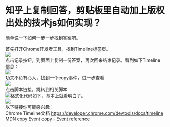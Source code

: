 # 知乎上复制回答，剪贴板里自动加上版权出处的技术js如何实现？

简单说一下如何一步一步找到答案吧。  

首先打开Chrome开发者工具，找到Timeline标签页。  
![](https://pic1.zhimg.com/50/a59d928f55737702df4a13283558c81f_b.jpg)  
点击记录按钮，到页面上复制一份答案，再次回来结束记录。看到如下Timeline信息：  
![](https://pic3.zhimg.com/50/d7118c436168adc025d461844be9566e_b.jpg)  
功夫不负有心人，找到一个copy事件，进一步查看  
![](https://pic1.zhimg.com/50/382a390dd66956ee594f4466b08eccee_b.jpg)  
点击脚本链接，跳转到相关脚本  
![](https://pic1.zhimg.com/50/e782a2f9c9e5ae7350b71445e42860f4_b.jpg)格式化代码如下，基本上就看明白了。  
![](https://pic4.zhimg.com/50/51e17b435d998b2bfd2f7d89847ab60f_b.jpg)  
以下链接你可能感兴趣：  
Chrome Timeline文档 [<span>https://</span><span>developer.chrome.com/de</span><span>vtools/docs/timeline</span><span></span>](https://developer.chrome.com/devtools/docs/timeline)  
MDN copy Event [copy - Event reference](https://developer.mozilla.org/en-US/docs/Web/Events/copy)
